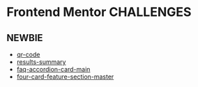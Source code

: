 # Frontend Mentor CHALLENGES

## NEWBIE
- [qr-code](https://ke102882.github.io/frontend-mentor/newbie/qr-code)
- [results-summary](https://ke102882.github.io/frontend-mentor/newbie/results-summary)
- [faq-accordion-card-main](https://ke102882.github.io/frontend-mentor/newbie/faq-accordion-card-main)
- [four-card-feature-section-master](https://ke102882.github.io/frontend-mentor/newbie/four-card-feature-section-master)

